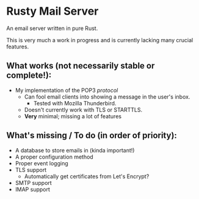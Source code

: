 # Rusty Mail Server

An email server written in pure Rust.

This is very much a work in progress and is currently lacking many crucial features.

## What works (not necessarily stable or complete!):
 - My implementation of the POP3 *protocol*
     - Can fool email clients into showing a message in the user's inbox.
        - Tested with Mozilla Thunderbird.
     - Doesn't currently work with TLS or STARTTLS.
     - **Very** minimal; missing a lot of features

## What's missing / To do (in order of priority):
 - A database to store emails in (kinda important!)
 - A proper configuration method
 - Proper event logging
 - TLS support
    - Automatically get certificates from Let's Encrypt?
 - SMTP support
 - IMAP support
